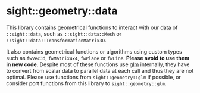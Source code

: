 # sight::geometry::data

This library contains geometrical functions to interact with our data of `::sight::data`, such as `::sight::data::Mesh` or `::sight::data::TransformationMatrix3D`.

It also contains geometrical functions or algorithms using custom types such as `fwVec3d`, `fwMatrix4x4`, `fwPlane` or `fwLine`. **Please avoid to use them in new code**. Despite most of these functions use [glm](https://github.com/g-truc/glm) internally, they have to convert from scalar data to parallel data at each call and thus they are not optimal. Please use functions from `sight::geometry::glm` if possible, or consider port functions from this library to `sight::geometry::glm`.
